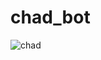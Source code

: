 # chad_bot

![chad](https://raw.githubusercontent.com/wowshakhov/chad_bot/master/Flag-map_of_Chad.svg.png")

